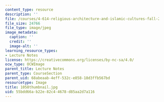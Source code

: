 ```yaml
---
content_type: resource
description: ''
file: /courses/4-614-religious-architecture-and-islamic-cultures-fall-2002/55bdd66ab22e82c44678d85aa2d7a116_1058thumbnail.jpg
file_size: 24766
file_type: image/jpeg
image_metadata:
  caption: ''
  credit: ''
  image-alt: ''
learning_resource_types:
- Lecture Notes
license: https://creativecommons.org/licenses/by-nc-sa/4.0/
ocw_type: OCWImage
parent_title: Lecture Notes
parent_type: CourseSection
parent_uid: 68abeaab-4eff-532c-e858-18d3ffb567bd
resourcetype: Image
title: 1058thumbnail.jpg
uid: 55bdd66a-b22e-82c4-4678-d85aa2d7a116
---
```


